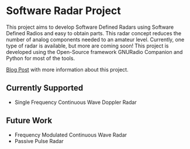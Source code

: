 # Software Radar Project
This project aims to develop Software Defined Radars using Software Defined Radios and easy to obtain parts. This radar concept reduces the number of analog components needed to an amateur level. Currently, one type of radar is available, but more are coming soon! This project is developed using the Open-Source framework GNURadio Companion and Python for most of the tools.

[Blog Post](https://luigifreitas.me/2018-11-23/software-defined-radar-cw-doppler-radar-with-limesdr) with more information about this project.

## Currently Supported
- Single Frequency Continuous Wave Doppler Radar

## Future Work
- Frequency Modulated Continuous Wave Radar
- Passive Pulse Radar
